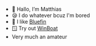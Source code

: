 - 👋 Hallo, I’m Matthias
- 😪 I do whatever bcuz I'm bored
- 🐧 I like [Bluefin](https://projectbluefin.io)
- 🪟 Try out [WinBoat](https://github.com/TibixDev/WinBoat)
- Very much an amateur

<!---
andrimattheu/andrimattheu is a ✨ special ✨ repository because its `README.md` (this file) appears on your GitHub profile.
You can click the Preview link to take a look at your changes.
--->
